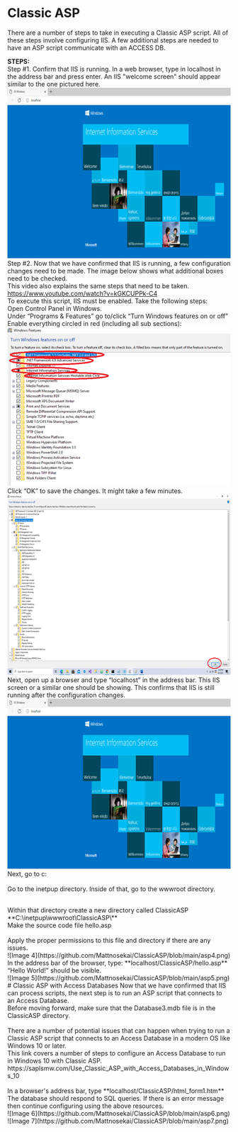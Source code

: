 # Classic ASP

There are a number of steps to take in executing a Classic ASP script. All of these steps involve configuring IIS. A few additional steps are needed to have an ASP script communicate with an ACCESS DB. 

**STEPS:**
<br>
Step #1. Confirm that IIS is running. In a web browser, type in localhost in the address bar and press enter. An IIS "welcome screen" should appear similar to the one pictured here.
<br>
![Image 1](https://github.com/Mattnosekai/ClassicASP/blob/main/asp1.png)
<br>
Step #2. Now that we have confirmed that IIS is running, a few configuration changes need to be made. The image below shows what additional boxes need to be checked.
<br>
This video also explains the same steps that need to be taken. https://www.youtube.com/watch?v=kGKCUPPk-C4
<br>
To execute this script, IIS must be enabled. Take the following steps:
<br>
Open Control Panel in Windows.
<br>
Under “Programs & Features” go to/click “Turn Windows features on or off”
<br>
Enable everything circled in red (including all sub sections):
<br>
![Image 2](https://github.com/Mattnosekai/ClassicASP/blob/main/asp2.png)
<br>
Click “OK” to save the changes. It might take a few minutes. 
![Image 3](https://github.com/Mattnosekai/ClassicASP/blob/main/asp3.png)
<br>
Next, open up a browser and type “localhost” in the address bar. This IIS screen or a similar one should be showing. This confirms that IIS is still running after the configuration changes.
<br>
![Image 1](https://github.com/Mattnosekai/ClassicASP/blob/main/asp1.png)
<br>
Next, go to c:\
<br>
Go to the inetpup directory. Inside of that, go to the wwwroot directory. 

<br>
Within that directory create a new directory called ClassicASP
**C:\inetpup\wwwroot\ClassicASP\**
<br>
Make the source code file hello.asp
<br>
<br>
Apply the proper permissions to this file and directory if there are any issues. 
<br>
![Image 4](https://github.com/Mattnosekai/ClassicASP/blob/main/asp4.png)
<br>
In the address bar of the browser, type: **localhost/ClassicASP/hello.asp**
<br>
“Hello World!” should be visible. 
<br>
![Image 5](https://github.com/Mattnosekai/ClassicASP/blob/main/asp5.png)
<br>
# Classic ASP with Access Databases
Now that we have confirmed that IIS can process scripts, the next step is to run an ASP script that connects to an Access Database. 
<br>
Before moving forward, make sure that the Database3.mdb file is in the ClassicASP directory.
<br>
<br>
There are a number of potential issues that can happen when trying to run a Classic ASP script that connects to an Access Database in a modern OS like Windows 10 or later.
<br>
This link covers a number of steps to configure an Access Database to run in Windows 10 with Classic ASP.
<br>
https://saplsmw.com/Use_Classic_ASP_with_Access_Databases_in_Windows_10
<br>
<br>
In a browser's address bar, type **localhost/ClassicASP/html_form1.htm**
<br>
The database should respond to SQL queries. If there is an error message then continue configuring using the above resources. 
<br>
![Image 6](https://github.com/Mattnosekai/ClassicASP/blob/main/asp6.png)
![Image 7](https://github.com/Mattnosekai/ClassicASP/blob/main/asp7.png)
